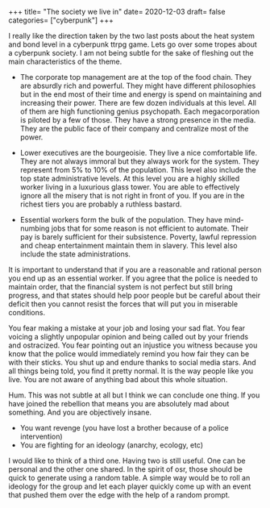 +++
title= "The society we live in"
date= 2020-12-03
draft= false
categories= ["cyberpunk"]
+++

I really like the direction taken by the two last posts about the heat system
and bond level in a cyberpunk ttrpg game. Lets go over some tropes about a
cyberpunk society. I am not being subtle for the sake of fleshing out the main
characteristics of the theme.

<!-- more -->

* The corporate top management are at the top of the food chain. They are
  absurdly rich and powerful. They might have different philosophies but in the
  end most of their time and energy is spend on maintaining and increasing their
  power. There are few dozen individuals at this level. All of them are high
  functioning genius psychopath. Each megacorporation is piloted by a few of
  those. They have a strong presence in the media. They are the public face of
  their company and centralize most of the power.

* Lower executives are the bourgeoisie. They live a nice comfortable life. They
  are not always immoral but they always work for the system. They represent
  from 5% to 10% of the population. This level also include the top state
  administrative levels. At this level you are a highly skilled worker living in
  a luxurious glass tower. You are able to effectively ignore all the misery
  that is not right in front of you. If you are in the richest tiers you are
  probably a ruthless bastard.

* Essential workers form the bulk of the population. They have mind-numbing jobs
  that for some reason is not efficient to automate. Their pay is barely
  sufficient for their subsistence. Poverty, lawful repression and cheap
  entertainment maintain them in slavery. This level also include the state
  administrations.

It is important to understand that if you are a reasonable and rational person
you end up as an essential worker. If you agree that the police is needed to
maintain order, that the financial system is not perfect but still bring
progress, and that states should help poor people but be careful about their
deficit then you cannot resist the forces that will put you in miserable
conditions.

You fear making a mistake at your job and losing your sad flat. You fear voicing
a slightly unpopular opinion and being called out by your friends and
ostracized. You fear pointing out an injustice you witness because you know that
the police would immediately remind you how fair they can be with their sticks.
You shut up and endure thanks to social media stars. And all things being told,
you find it pretty normal. It is the way people like you live. You are not aware
of anything bad about this whole situation.

Hum. This was not subtle at all but I think we can conclude one thing. If you
have joined the rebellion that means you are absolutely mad about something. And
you are objectively insane.

- You want revenge (you have lost a brother because of a police intervention)
- You are fighting for an ideology (anarchy, ecology, etc)

I would like to think of a third one. Having two is still useful. One can be
personal and the other one shared. In the spirit of osr, those should be quick
to generate using a random table. A simple way would be to roll an ideology for
the group and let each player quickly come up with an event that pushed them
over the edge with the help of a random prompt.
